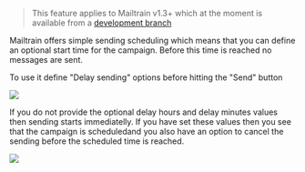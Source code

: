 > This feature applies to Mailtrain v1.3+ which at the moment is available from a [development branch](https://github.com/andris9/mailtrain/tree/v1.3)

Mailtrain offers simple sending scheduling which means that you can define an optional start time for the campaign. Before this time is reached no messages are sent.

To use it define "Delay sending" options before hitting the "Send" button

![](https://cldup.com/a5A4x8KdZI.png)

If you do not provide the optional delay hours and delay minutes values then sending starts immediatelly. If you have set these values then you see that the campaign is scheduledand you also have an option to cancel the sending before the scheduled time is reached.

![](https://cldup.com/QEYGWw0UEb.png)